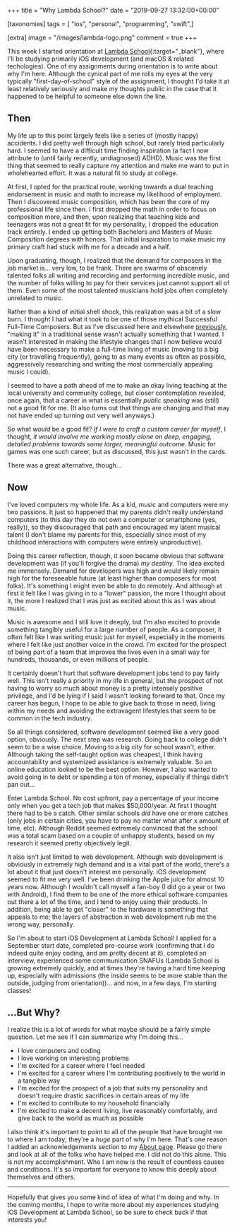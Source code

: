 +++
title = "Why Lambda School?"
date = "2019-09-27 13:32:00+00:00"

[taxonomies]
tags = [ "ios", "personal", "programming", "swift",]

[extra]
image = "/images/lambda-logo.png"
comment = true
+++

This week I started orientation at [Lambda School](http://www.lambdaschool.com){:target="_blank"}, where I'll be studying primarily iOS development (and macOS & related techologies). One of my assignments during orientation is to write about why I'm here. Although the cynical part of me rolls my eyes at the very typically "first-day-of-school" style of the assignment, I thought I'd take it at least relatively seriously and make my thoughts public in the case that it happened to be helpful to someone else down the line. <!-- more -->

## Then

My life up to this point largely feels like a series of (mostly happy) accidents. I did pretty well through high school, but rarely tried particularly hard. I seemed to have a difficult time finding inspiration (a fact I now attribute to (until fairly recently, undiagnosed) ADHD). Music was the first thing that seemed to really capture my attention and make me want to put in wholehearted effort. It was a natural fit to study at college.

At first, I opted for the practical route, working towards a dual teaching endorsement in music and math to increase my likelihood of employment. Then I discovered music composition, which has been the core of my professional life since then. I first dropped the math in order to focus on composition more, and then, upon realizing that teaching kids and teenagers was not a great fit for my personality, I dropped the education track entirely. I ended up getting both Bachelors and Masters of Music Composition degrees with honors. That initial inspiration to make music my primary craft had stuck with me for a decade and a half.

Upon graduating, though, I realized that the demand for composers in the job market is... very low, to be frank. There are swarms of obscenely talented folks all writing and recording and performing incredible music, and the number of folks willing to pay for their services just cannot support all of them. Even some of the most talented musicians hold jobs often completely unrelated to music.

Rather than a kind of initial shell shock, this realization was a bit of a slow burn. I thought I had what it took to be one of those mythical Successful Full-Time Composers. But as I've discussed here and elsewhere [previously](/blog/career-change/), "making it" in a traditional sense wasn't actually something that I wanted. I wasn't interested in making the lifestyle changes that I now believe would have been necessary to make a full-time living of music (moving to a big city (or travelling frequently), going to as many events as often as possible, aggressively researching and writing the most commercially appealing music I could).

I seemed to have a path ahead of me to make an okay living teaching at the local university and community college, but closer contemplation revealed, once again, that a career in what is essentially *public speaking* was (still) not a good fit for me. (It also turns out that things are changing and that may not have ended up turning out very well anyways.)

So what *would* be a good fit? *If I were to craft a custom career for myself*, I thought, *it would involve me working mostly alone on deep, engaging, detailed problems towards some larger, meaningful outcome*. Music for games was one such career, but as discussed, this just wasn't in the cards.

There was a great alternative, though...

## Now

I've loved computers my whole life. As a kid, music and computers were my two passions. It just so happened that my parents didn't really understand computers (to this day they do not own a computer or smartphone (yes, really)), so they discouraged that path and encouraged my latent musical talent (I don't blame my parents for this, especially since most of my childhood interactions with computers were entirely unproductive).

Doing this career reflection, though, it soon became obvious that software development was (if you'll forgive the drama) *my destiny*. The idea excited me immensely. Demand for developers was high and would likely remain high for the foreseeable future (at least higher than composers for most folks). It's something I might even be able to do remotely. And although at first it felt like I was giving in to a "lower" passion, the more I thought about it, the more I realized that I was just as excited about this as I was about music.

Music is awesome and I still love it deeply, but I'm also excited to provide something tangibly useful for a large number of people. As a composer, it often felt like I was writing music just for myself, especially in the moments where I felt like just another voice in the crowd. I'm excited for the prospect of being part of a team that improves the lives even in a small way for hundreds, thousands, or even millions of people.

It certainly doesn't hurt that software development jobs tend to pay fairly well. This isn't really a priority in my life in general, but the prospect of not having to worry so much about money is a pretty intensely positive privilege, and I'd be lying if I said I wasn't looking forward to that. Once my career has begun, I hope to be able to give back to those in need, living within my needs and avoiding the extravagent lifestyles that seem to be common in the tech industry.

So all things considered, software development seemed like a very good option, obviously. The next step was research. Going back to college didn't seem to be a wise choice. Moving to a big city for school wasn't, either. Although taking the self-taught option was cheapest, I think having accountability and systemized assistance is extremely valuable. So an online education looked to be the best option. However, I also wanted to avoid going in to debt or spending a ton of money, especially if things didn't pan out...

Enter Lambda School. No cost upfront, pay a percentage of your income only when you get a tech job that makes $50,000/year. At first I thought there had to be a catch. Other similar schools *did* have one or more catches (only jobs in certain cities, you have to pay no matter what after x amount of time, etc). Although Reddit seemed extremely convinced that the school was a total scam based on a couple of unhappy students, based on my research it seemed pretty objectively legit.

It also isn't just limited to web development. Although web development is obviously in extremely high demand and is a vital part of the world, there's a lot about it that just doesn't interest me personally. iOS development seemed to fit me very well. I've been drinking the Apple juice for almost 10 years now. Although I wouldn't call myself a fan-boy (I did go a year or two with Android), I find them to be one of the more ethical software companies out there a lot of the time, and I tend to enjoy using their products. In addition, being able to get "closer" to the hardware is something that appeals to me; the layers of abstraction in web development rub me the wrong way, personally.

So I'm about to start iOS Development at Lambda School! I applied for a September start date, completed pre-course work (confirming that I do indeed quite enjoy coding, and am pretty decent at it), completed an interview, experienced some communication SNAFUs (Lambda School is growing extremely quickly, and at times they're having a hard time keeping up, especially with admissions (the inside seems to be more stable than the outside, judging from orientation))... and now, in a few days, I'm starting classes!

## ...But Why?

I realize this is a lot of words for what maybe should be a fairly simple question. Let me see if I can summarize why I'm doing this...

- I love computers and coding
- I love working on interesting problems
- I'm excited for a career where I feel needed
- I'm excited for a career where I'm contributing positively to the world in a tangible way
- I'm excited for the prospect of a job that suits my personality and doesn't require drastic sacrifices in certain areas of my life
- I'm excited to contribute to my household financially
- I'm excited to make a decent living, live reasonably comfortably, and give back to the world as much as possible

I also think it's important to point to all of the people that have brought me to where I am today; they're a *huge* part of why I'm here. That's one reason I added an acknowledgements section to my [About page](/about/). Please go there and look at all of the folks who have helped me. I did not do this alone. This is not my accomplishment. Who I am now is the result of countless causes and conditions. It's so important for everyone to know this deeply about themselves and others.

---

Hopefully that gives you some kind of idea of what I'm doing and why. In the coming months, I hope to write more about my experiences studying iOS Development at Lambda School, so be sure to check back if that interests you!
